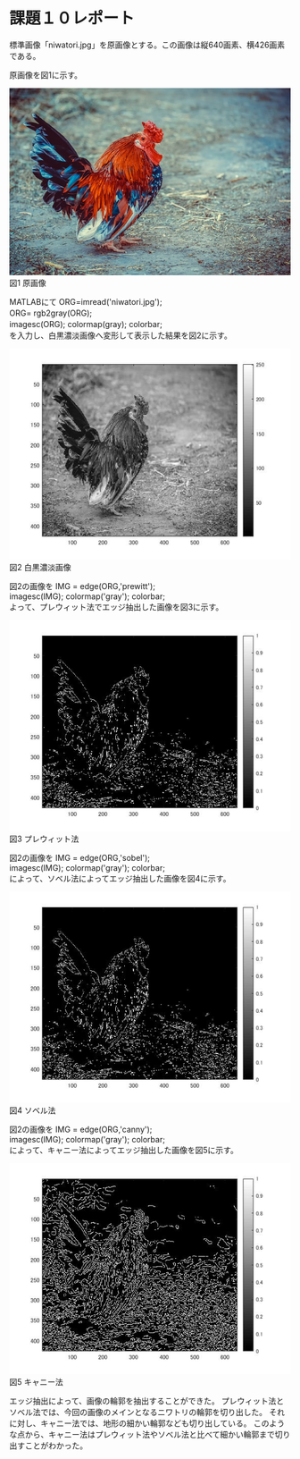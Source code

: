 # 課題１０レポート

標準画像「niwatori.jpg」を原画像とする。この画像は縦640画素、横426画素である。

原画像を図1に示す。

![原画像](https://github.com/IchinoseMasayuki/lecture_image_processing/blob/master/image/niwatori.jpg?raw=true)  
図1 原画像

MATLABにて
ORG=imread('niwatori.jpg');　　  
ORG= rgb2gray(ORG);　　  
imagesc(ORG); colormap(gray); colorbar;　　  
を入力し、白黒濃淡画像へ変形して表示した結果を図2に示す。

![原画像](https://github.com/IchinoseMasayuki/lecture_image_processing/blob/master/image/zu3-1.jpg?raw=true)  
図2 白黒濃淡画像

図2の画像を
IMG = edge(ORG,'prewitt');  
imagesc(IMG); colormap('gray'); colorbar;  
よって、プレウィット法でエッジ抽出した画像を図3に示す。


![原画像](https://github.com/IchinoseMasayuki/lecture_image_processing/blob/master/image/zu10-1.jpg?raw=true)  
図3 プレウィット法

図2の画像を
IMG = edge(ORG,'sobel');  
imagesc(IMG); colormap('gray'); colorbar;  
によって、ソベル法によってエッジ抽出した画像を図4に示す。

![原画像](https://github.com/IchinoseMasayuki/lecture_image_processing/blob/master/image/zu10-2.jpg?raw=true)  
図4 ソベル法


図2の画像を
IMG = edge(ORG,'canny');  
imagesc(IMG); colormap('gray'); colorbar;  
によって、キャニー法によってエッジ抽出した画像を図5に示す。

![原画像](https://github.com/IchinoseMasayuki/lecture_image_processing/blob/master/image/zu10-3.jpg?raw=true)  
図5 キャニー法

エッジ抽出によって、画像の輪郭を抽出することができた。
プレウィット法とソベル法では、今回の画像のメインとなるニワトリの輪郭を切り出した。
それに対し、キャニー法では、地形の細かい輪郭なども切り出している。
このような点から、キャニー法はプレウィット法やソベル法と比べて細かい輪郭まで切り出すことがわかった。
